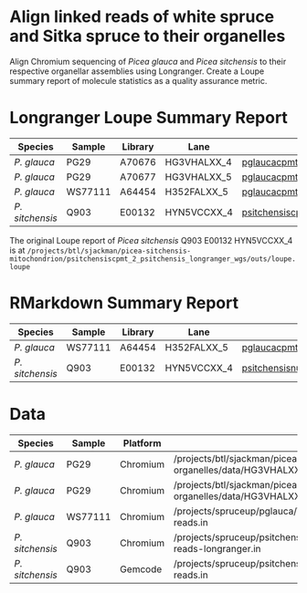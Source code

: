 # Align linked reads of white spruce and Sitka spruce to their organelles

Align Chromium sequencing of *Picea glauca* and *Picea sitchensis* to their respective organellar assemblies using Longranger. Create a Loupe summary report of molecule statistics as a quality assurance metric.

# Longranger Loupe Summary Report

| Species         | Sample  | Library | Lane        | Report
|-----------------|---------|---------|-------------|-------
| *P. glauca*     | PG29    | A70676  | HG3VHALXX_4 | [pglaucacpmt.HG3VHALXX_4.longranger.wgs.loupe.png](pglaucacpmt.HG3VHALXX_4.longranger.wgs.loupe.png)
| *P. glauca*     | PG29    | A70677  | HG3VHALXX_5 | [pglaucacpmt.HG3VHALXX_5.longranger.wgs.loupe.png](pglaucacpmt.HG3VHALXX_5.longranger.wgs.loupe.png)
| *P. glauca*     | WS77111 | A64454  | H352FALXX_5 | [pglaucacpmt.H352FALXX_5.longranger.wgs.loupe.png](pglaucacpmt.H352FALXX_5.longranger.wgs.loupe.png)
| *P. sitchensis* | Q903    | E00132  | HYN5VCCXX_4 | [psitchensiscpmt_2.HYN5VCCXX_4.longranger.wgs.loupe.png](psitchensiscpmt_2.HYN5VCCXX_4.longranger.wgs.loupe.png)

The original Loupe report of *Picea sitchensis* Q903 E00132 HYN5VCCXX_4 is at `/projects/btl/sjackman/picea-sitchensis-mitochondrion/psitchensiscpmt_2_psitchensis_longranger_wgs/outs/loupe.loupe`

# RMarkdown Summary Report

| Species         | Sample  | Library | Lane        | Report
|-----------------|---------|---------|-------------|-------
| *P. glauca*     | WS77111 | A64454  | H352FALXX_5 | [pglaucacpmt.H352FALXX_5.as100.nm5.bam.mi.bx.molecule.summary.md](pglaucacpmt.H352FALXX_5.as100.nm5.bam.mi.bx.molecule.summary.md)
| *P. sitchensis* | Q903    | E00132  | HYN5VCCXX_4 | [psitchensisnuc.HYN5VCCXX_4.as100.nm5.bam.mi.bx.molecule.summary.md](psitchensisnuc.HYN5VCCXX_4.as100.nm5.bam.mi.bx.molecule.summary.md)

# Data

| Species         | Sample  | Platform | Data
|-----------------|---------|----------|-----
| *P. glauca*     | PG29    | Chromium | /projects/btl/sjackman/picea-glauca-organelles/data/HG3VHALXX_4/files
| *P. glauca*     | PG29    | Chromium | /projects/btl/sjackman/picea-glauca-organelles/data/HG3VHALXX_5/files
| *P. glauca*     | WS77111 | Chromium | /projects/spruceup/pglauca/WS77111/data/reads/chromium-reads.in
| *P. sitchensis* | Q903    | Chromium | /projects/spruceup/psitchensis/Q903/data/reads/chromium-reads-longranger.in
| *P. sitchensis* | Q903    | Gemcode  | /projects/spruceup/psitchensis/Q903/data/reads/gemcode-reads.in
